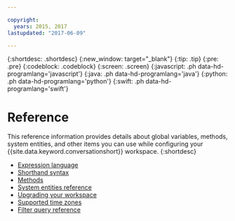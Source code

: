 ```yaml
---

copyright:
  years: 2015, 2017
lastupdated: "2017-06-09"

---
```


{:shortdesc: .shortdesc}
{:new_window: target="_blank"}
{:tip: .tip}
{:pre: .pre}
{:codeblock: .codeblock}
{:screen: .screen}
{:javascript: .ph data-hd-programlang='javascript'}
{:java: .ph data-hd-programlang='java'}
{:python: .ph data-hd-programlang='python'}
{:swift: .ph data-hd-programlang='swift'}

# Reference

This reference information provides details about global variables, methods, system entities, and other items you can use while configuring your {{site.data.keyword.conversationshort}} workspace.
{:shortdesc}

-   [Expression language](expression-language.html)
-   [Shorthand syntax](dialog-shorthand.html)
-   [Methods](dialog-methods.html)
-   [System entities reference](system-entities.html)
-   [Upgrading your workspace](upgrading.html)
-   [Supported time zones](supported-timezones.html)
-   [Filter query reference](filter-reference.html)
